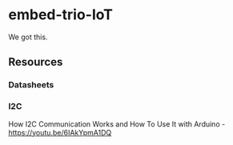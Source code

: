 # embed-trio-IoT
We got this.


## Resources
### Datasheets

### I2C

How I2C Communication Works and How To Use It with Arduino - https://youtu.be/6IAkYpmA1DQ



